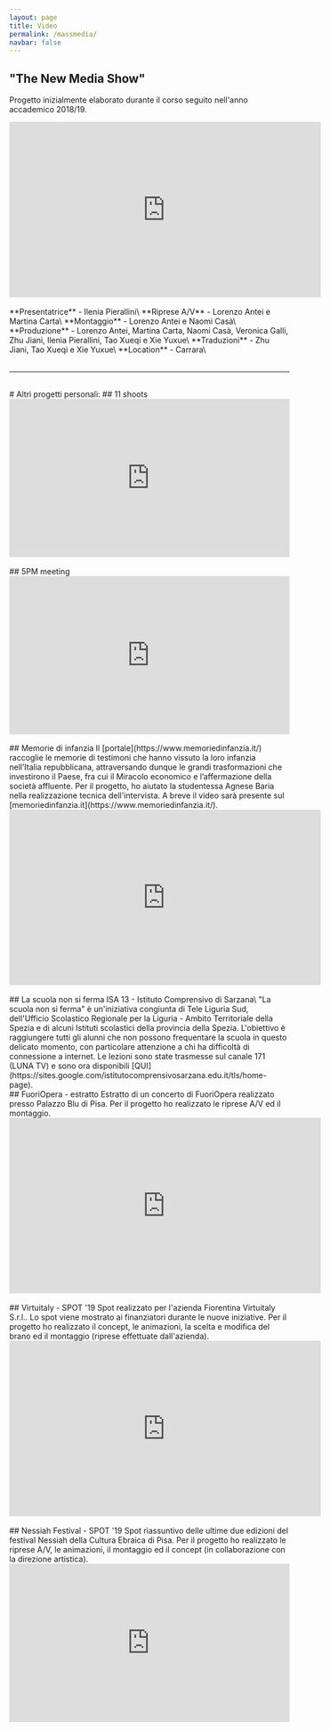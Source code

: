 ```yaml
---
layout: page
title: Video
permalink: /massmedia/
navbar: false
---
```

## "The New Media Show"
Progetto inizialmente elaborato durante il corso seguito nell'anno accademico 2018/19.
<div class="media-container">
<iframe width="560" height="315" src="https://www.youtube-nocookie.com/embed/gunSw2PrWHw" frameborder="0" allow="accelerometer; autoplay; encrypted-media; gyroscope; picture-in-picture" allowfullscreen></iframe>
</div> <br/>
**Presentatrice** - Ilenia Pierallini\
**Riprese A/V** - Lorenzo Antei e Martina Carta\
**Montaggio** - Lorenzo Antei e Naomi Casà\
**Produzione** - Lorenzo Antei, Martina Carta, Naomi Casà, Veronica Galli, Zhu Jiani, Ilenia Pierallini, Tao Xueqi e Xie Yuxue\
**Traduzioni** - Zhu Jiani, Tao Xueqi e Xie Yuxue\
**Location** - Carrara\
<br/><br/>
<hr>
<br/>
# Altri progetti personali:  
## 11 shoots  
<div style="padding:56.25% 0 0 0;position:relative;"><iframe src="https://player.vimeo.com/video/449447656?autoplay=1&color=ffffff&byline=0&portrait=0" style="position:absolute;top:0;left:0;width:100%;height:100%;" frameborder="0" allow="autoplay; fullscreen" allowfullscreen></iframe></div><script src="https://player.vimeo.com/api/player.js"></script>
<br/>
## 5PM meeting  
<div style="padding:56.25% 0 0 0;position:relative;"><iframe src="https://player.vimeo.com/video/449447348?autoplay=1&color=ffffff&byline=0&portrait=0" style="position:absolute;top:0;left:0;width:100%;height:100%;" frameborder="0" allow="autoplay; fullscreen" allowfullscreen></iframe></div><script src="https://player.vimeo.com/api/player.js"></script>
<br/>
## Memorie di infanzia  
Il [portale](https://www.memoriedinfanzia.it/) raccoglie le memorie di testimoni che hanno vissuto la loro infanzia nell’Italia repubblicana, attraversando dunque le grandi trasformazioni che investirono il Paese, fra cui il Miracolo economico e l’affermazione della società affluente.
Per il progetto, ho aiutato la studentessa Agnese Baria nella realizzazione tecnica dell'intervista. A breve il video sarà presente sul [memoriedinfanzia.it](https://www.memoriedinfanzia.it/).
<div class="media-container">
<iframe width="560" height="315" src="https://www.youtube-nocookie.com/embed/LV34pFh_CKg" frameborder="0" allow="accelerometer; autoplay; encrypted-media; gyroscope; picture-in-picture" allowfullscreen></iframe>
</div>
<br/>
## La scuola non si ferma
ISA 13 - Istituto Comprensivo di Sarzana\
"La scuola non si ferma" è un'iniziativa congiunta di Tele Liguria Sud, dell'Ufficio Scolastico Regionale per la Liguria - Ambito Territoriale della Spezia e di alcuni Istituti scolastici della provincia della Spezia.
L'obiettivo è raggiungere tutti gli alunni che non possono frequentare la scuola in questo delicato momento, con particolare attenzione a chi ha difficoltà di connessione a internet. Le lezioni sono state trasmesse sul canale 171 (LUNA TV) e sono ora disponibili [QUI](https://sites.google.com/istitutocomprensivosarzana.edu.it/tls/home-page).
<br/>
## FuoriOpera - estratto
Estratto di un concerto di FuoriOpera realizzato presso Palazzo Blu di Pisa.
Per il progetto ho realizzato le riprese A/V ed il montaggio.
<div class="media-container">
<iframe width="560" height="315" src="https://www.youtube-nocookie.com/embed/0qBL2vch39M" frameborder="0" allow="accelerometer; autoplay; encrypted-media; gyroscope; picture-in-picture" allowfullscreen></iframe>
</div>
<br/>
## Virtuitaly - SPOT '19
Spot realizzato per l'azienda Fiorentina Virtuitaly S.r.l.. Lo spot viene mostrato ai finanziatori durante le nuove iniziative.
Per il progetto ho realizzato il concept, le animazioni, la scelta e modifica del brano ed il montaggio (riprese effettuate dall'azienda).
<div class="media-container">
<iframe width="560" height="315" src="https://www.youtube-nocookie.com/embed/fi8cB96DtAk" frameborder="0" allow="accelerometer; autoplay; encrypted-media; gyroscope; picture-in-picture" allowfullscreen></iframe>
</div>
<br/>
## Nessiah Festival - SPOT '19
Spot riassuntivo delle ultime due edizioni del festival Nessiah della Cultura Ebraica di Pisa.
Per il progetto ho realizzato le riprese A/V, le animazioni, il montaggio ed il concept (in collaborazione con la direzione artistica).
<div class="media-container">
<div style="padding:56.25% 0 0 0;position:relative;"><iframe src="https://player.vimeo.com/video/451425838?autoplay=1&color=ffffff&byline=0&portrait=0" style="position:absolute;top:0;left:0;width:100%;height:100%;" frameborder="0" allow="autoplay; fullscreen" allowfullscreen></iframe></div><script src="https://player.vimeo.com/api/player.js"></script>
</div>
<br/>
